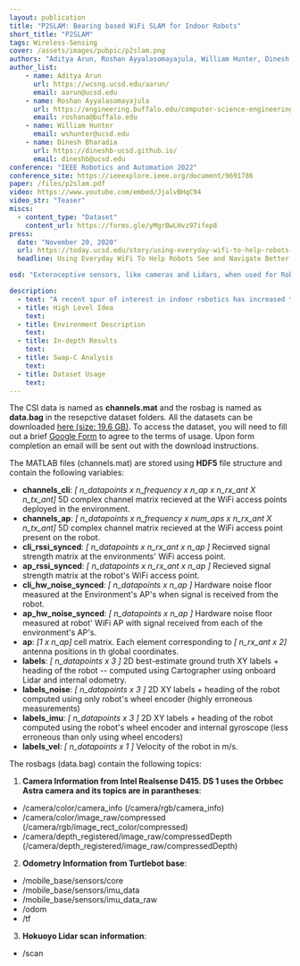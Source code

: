 ```yaml
---
layout: publication
title: "P2SLAM: Bearing based WiFi SLAM for Indoor Robots"
short_title: "P2SLAM"
tags: Wireless-Sensing
cover: /assets/images/pubpic/p2slam.png
authors: "Aditya Arun, Roshan Ayyalasomayajula, William Hunter, Dinesh Bharadia"
author_list:
    - name: Aditya Arun
      url: https://wcsng.ucsd.edu/aarun/
      email: aarun@ucsd.edu
    - name: Roshan Ayyalasomayajula
      url: https://engineering.buffalo.edu/computer-science-engineering/people/faculty-directory/full-time.host.html/content/shared/engineering/computer-science-engineering/profiles/faculty/ladder/ayyalasomayajula-roshan.detail.html
      email: roshana@buffalo.edu
    - name: William Hunter
      email: wshunter@ucsd.edu
    - name: Dinesh Bharadia
      url: https://dineshb-ucsd.github.io/
      email: dineshb@ucsd.edu
conference: "IEEE Robotics and Automation 2022"
conference_site: https://ieeexplore.ieee.org/document/9691786
paper: /files/p2slam.pdf
video: https://www.youtube.com/embed/JjalvBHqC94
video_str: "Teaser"
miscs: 
  - content_type: "Dataset"
    content_url: https://forms.gle/yMgrBwLHvz97ifep8  
press:
  date: "November 20, 2020"
  url: https://today.ucsd.edu/story/using-everyday-wifi-to-help-robots-see-and-navigate-better-indoors
  headline: Using Everyday WiFi To Help Robots See and Navigate Better Indoors

osd: "Exteroceptive sensors, like cameras and Lidars, when used for Robot SLAM, are deficient in highly structured environments and dynamic lighting conditions. This letter will present WiFi as a robust and straightforward sensing modality capable of circumventing these issues. Specifically, we make three contributions. First, we will understand the necessary features to be extracted from WiFi signals. Second, we characterize the quality of these measurements. Third, we integrate these features with odometry into a state-of-art GraphSLAM backend. We present our results in a 25×30 m and 50×40 environment and robustly test the system by driving the robot a cumulative distance of over 1225 m in these two environments. We show an improvement of at least 6× compared odometry-only estimation and perform on par with one of the state-of-the-art Visual-based SLAM."

description: 
  - text: "A recent spur of interest in indoor robotics has increased the importance of robust simultaneous localization and mapping algorithms in indoor scenarios. This robustness is typically provided by the use of multiple sensors which can correct each others’ deficiencies. In this vein, exteroceptive sensors, like cameras and LiDAR’s, employed for fusion are capable of correcting the drifts accumulated by wheel odometry or inertial measurement units (IMU’s). However, these exteroceptive sensors are deficient in highly structured environments and dynamic lighting conditions. This letter will present WiFi as a robust and straightforward sensing modality capable of circumventing these issues. Specifically, we make three contributions. First, we will understand the necessary features to be extracted from WiFi signals. Second, we characterize the quality of these mea surements. Third, we integrate these features with odometry into a state-of-art GraphSLAM backend. We present our results in a 25×30 m and 50×40 environment and robustly test the system by driving the robot a cumulative distance of over 1225 m in these two environments. We show an improvement of at least 6× compared odometry-only estimation and perform on par with one of the state-of-the-art Visual-based SLAM."
  - title: High Level Idea
    text: 
  - title: Environment Description 
    text: 
  - title: In-depth Results 
    text: 
  - title: Swap-C Analysis
    text: 
  - title: Dataset Usage
    text: 
---
```

The CSI data is named as **channels.mat** and the rosbag is named as **data.bag** in the resepctive dataset folders. All the datasets can be downloaded [here (size: 19.6 GB)](https://ucsdcloud-my.sharepoint.com/:u:/g/personal/aarun_ucsd_edu/Ed8UkFdFa71AqorqwJM-ESkBPJaC8z18bSKXob4A29K14A). To access the dataset, you will need to fill out a brief <a href="https://forms.gle/UgUQ5XkhVLqE9FEj6" target="_blank">Google Form</a> to agree to the terms of usage. Upon form completion an email will be sent out with the download instructions. 

The MATLAB files (channels.mat) are stored using **HDF5** file structure and contain the following variables:
- **channels_cli**: *[ n_datapoints x n_frequency x n_ap x n_rx_ant X n_tx_ant]* 5D complex channel matrix recieved at the WiFi access points deployed in the environment.
- **channels_ap**: *[ n_datapoints x n_frequency x num_aps x n_rx_ant X n_tx_ant]* 5D complex channel matrix recieved at the WiFi access point present on the robot.
- **cli_rssi_synced**: *[ n_datapoints x n_rx_ant x n_ap ]* Recieved signal strength matrix at the environments' WiFi access point.
- **ap_rssi_synced**: *[ n_datapoints x n_rx_ant x n_ap ]* Recieved signal strength matrix at the robot's WiFi access point.
- **cli_hw_noise_synced**: *[ n_datapoints x n_ap ]* Hardware noise floor measured at the Environment's AP's when signal is received from the robot.
- **ap_hw_noise_synced**: *[ n_datapoints x n_ap ]* Hardware noise floor measured at robot' WiFi AP with signal received from each of the environment's AP's.
- **ap**: *[1 x n_ap]* cell matrix. Each element corresponding to *[ n_rx_ant x 2]* antenna positions in th global coordinates.  
- **labels**: *[ n_datapoints x 3 ]* 2D best-estimate ground truth XY labels + heading of the robot -- computed using Cartographer using onboard Lidar and internal odometry.
- **labels_noise**: *[ n_datapoints x 3 ]* 2D XY labels + heading of the robot computed using only robot's wheel encoder (highly erroneous measurements)
- **labels_imu**: *[ n_datapoints x 3 ]* 2D  XY labels + heading of the robot computed using the robot's wheel encoder and internal gyroscope (less erroneous than only using wheel encoders)
- **labels_vel**: *[ n_datapoints x 1 ]* Velocity of the robot in m/s.

The rosbags (data.bag) contain the following topics:

1. **Camera Information from Intel Realsense D415. DS 1 uses the Orbbec Astra camera and its topics are in parantheses**:
- /camera/color/camera_info (/camera/rgb/camera_info)
- /camera/color/image_raw/compressed (/camera/rgb/image_rect_color/compressed)
- /camera/depth_registered/image_raw/compressedDepth (/camera/depth_registered/image_raw/compressedDepth)

2. **Odometry Information from Turtlebot base**:
- /mobile_base/sensors/core
- /mobile_base/sensors/imu_data
- /mobile_base/sensors/imu_data_raw
- /odom
- /tf

3. **Hokuoyo Lidar scan information**:
- /scan
